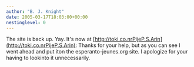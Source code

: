 ```yaml
---
author: "B. J. Knight"
date: 2005-03-17T18:03:00+00:00
nestinglevel: 0
---
```

The site is back up. Yay. It's now at [http://toki.co.nrPijeP.S.Arin](http://toki.co.nrPijeP.S.Arin): Thanks for your help, but as you can see I went ahead and put iton the esperanto-jeunes.org site. I apologize for your having to lookinto it unnecessarily.